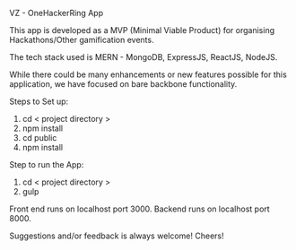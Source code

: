 VZ - OneHackerRing App

This app is developed as a MVP (Minimal Viable Product) for organising Hackathons/Other gamification events.

The tech stack used is MERN - MongoDB, ExpressJS, ReactJS, NodeJS.

While there could be many enhancements or new features possible for this application, we have focused on bare backbone functionality.

Steps to Set up:
1. cd < project directory >
2. npm install
3. cd public
4. npm install

Step to run the App:
1. cd < project directory >
2. gulp

Front end runs on localhost port 3000. Backend runs on localhost port 8000.

Suggestions and/or feedback is always welcome! Cheers!